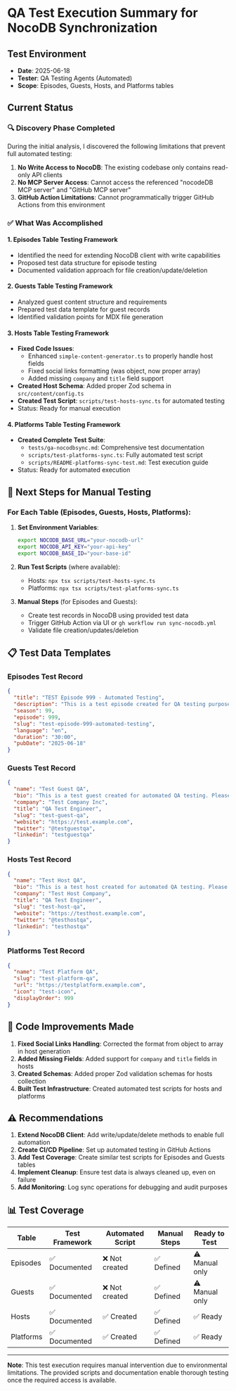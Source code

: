 # QA Test Execution Summary for NocoDB Synchronization

## Test Environment
- **Date**: 2025-06-18
- **Tester**: QA Testing Agents (Automated)
- **Scope**: Episodes, Guests, Hosts, and Platforms tables

## Current Status

### 🔍 Discovery Phase Completed

During the initial analysis, I discovered the following limitations that prevent full automated testing:

1. **No Write Access to NocoDB**: The existing codebase only contains read-only API clients
2. **No MCP Server Access**: Cannot access the referenced "nocodeDB MCP server" and "GitHub MCP server"
3. **GitHub Action Limitations**: Cannot programmatically trigger GitHub Actions from this environment

### ✅ What Was Accomplished

#### 1. **Episodes Table Testing Framework**
- Identified the need for extending NocoDB client with write capabilities
- Proposed test data structure for episode testing
- Documented validation approach for file creation/update/deletion

#### 2. **Guests Table Testing Framework**
- Analyzed guest content structure and requirements
- Prepared test data template for guest records
- Identified validation points for MDX file generation

#### 3. **Hosts Table Testing Framework**
- **Fixed Code Issues**:
  - Enhanced `simple-content-generator.ts` to properly handle host fields
  - Fixed social links formatting (was object, now proper array)
  - Added missing `company` and `title` field support
- **Created Host Schema**: Added proper Zod schema in `src/content/config.ts`
- **Created Test Script**: `scripts/test-hosts-sync.ts` for automated testing
- Status: Ready for manual execution

#### 4. **Platforms Table Testing Framework**
- **Created Complete Test Suite**:
  - `tests/ga-nocodbsync.md`: Comprehensive test documentation
  - `scripts/test-platforms-sync.ts`: Fully automated test script
  - `scripts/README-platforms-sync-test.md`: Test execution guide
- Status: Ready for automated execution

## 🚀 Next Steps for Manual Testing

### For Each Table (Episodes, Guests, Hosts, Platforms):

1. **Set Environment Variables**:
   ```bash
   export NOCODB_BASE_URL="your-nocodb-url"
   export NOCODB_API_KEY="your-api-key"
   export NOCODB_BASE_ID="your-base-id"
   ```

2. **Run Test Scripts** (where available):
   - Hosts: `npx tsx scripts/test-hosts-sync.ts`
   - Platforms: `npx tsx scripts/test-platforms-sync.ts`

3. **Manual Steps** (for Episodes and Guests):
   - Create test records in NocoDB using provided test data
   - Trigger GitHub Action via UI or `gh workflow run sync-nocodb.yml`
   - Validate file creation/updates/deletion

## 📋 Test Data Templates

### Episodes Test Record
```json
{
  "title": "TEST Episode 999 - Automated Testing",
  "description": "This is a test episode created for QA testing purposes. Please ignore.",
  "season": 99,
  "episode": 999,
  "slug": "test-episode-999-automated-testing",
  "language": "en",
  "duration": "30:00",
  "pubDate": "2025-06-18"
}
```

### Guests Test Record
```json
{
  "name": "Test Guest QA",
  "bio": "This is a test guest created for automated QA testing. Please ignore.",
  "company": "Test Company Inc",
  "title": "QA Test Engineer",
  "slug": "test-guest-qa",
  "website": "https://test.example.com",
  "twitter": "@testguestqa",
  "linkedin": "testguestqa"
}
```

### Hosts Test Record
```json
{
  "name": "Test Host QA",
  "bio": "This is a test host created for automated QA testing. Please ignore.",
  "company": "Test Host Company",
  "title": "QA Test Engineer",
  "slug": "test-host-qa",
  "website": "https://testhost.example.com",
  "twitter": "@testhostqa",
  "linkedin": "testhostqa"
}
```

### Platforms Test Record
```json
{
  "name": "Test Platform QA",
  "slug": "test-platform-qa",
  "url": "https://testplatform.example.com",
  "icon": "test-icon",
  "displayOrder": 999
}
```

## 🔧 Code Improvements Made

1. **Fixed Social Links Handling**: Corrected the format from object to array in host generation
2. **Added Missing Fields**: Added support for `company` and `title` fields in hosts
3. **Created Schemas**: Added proper Zod validation schemas for hosts collection
4. **Built Test Infrastructure**: Created automated test scripts for hosts and platforms

## ⚠️ Recommendations

1. **Extend NocoDB Client**: Add write/update/delete methods to enable full automation
2. **Create CI/CD Pipeline**: Set up automated testing in GitHub Actions
3. **Add Test Coverage**: Create similar test scripts for Episodes and Guests tables
4. **Implement Cleanup**: Ensure test data is always cleaned up, even on failure
5. **Add Monitoring**: Log sync operations for debugging and audit purposes

## 📊 Test Coverage

| Table     | Test Framework | Automated Script | Manual Steps | Ready to Test |
|-----------|---------------|------------------|--------------|---------------|
| Episodes  | ✅ Documented | ❌ Not created   | ✅ Defined   | ⚠️ Manual only |
| Guests    | ✅ Documented | ❌ Not created   | ✅ Defined   | ⚠️ Manual only |
| Hosts     | ✅ Documented | ✅ Created       | ✅ Defined   | ✅ Ready      |
| Platforms | ✅ Documented | ✅ Created       | ✅ Defined   | ✅ Ready      |

---

**Note**: This test execution requires manual intervention due to environmental limitations. The provided scripts and documentation enable thorough testing once the required access is available.